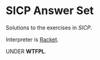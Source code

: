 SICP Answer Set
==============

Solutions to the exercises in *SICP*.

Interpreter is [Racket](https://github.com/plt/racket).

UNDER **WTFPL**.
